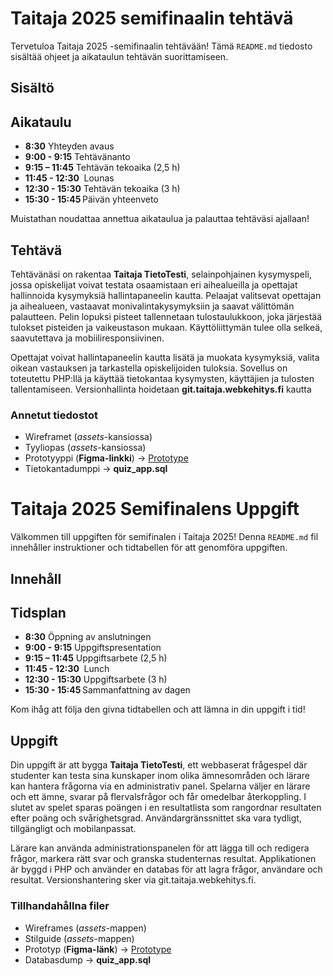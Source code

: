# Taitaja 2025 semifinaalin tehtävä

Tervetuloa Taitaja 2025 -semifinaalin tehtävään!
Tämä `README.md` tiedosto sisältää ohjeet ja aikataulun tehtävän suorittamiseen.

## Sisältö

## Aikataulu

- **8:30** Yhteyden avaus
- **9:00 - 9:15** Tehtävänanto
- **9:15 – 11:45** Tehtävän tekoaika (2,5 h)
- **11:45 - 12:30**   Lounas
- **12:30 - 15:30** Tehtävän tekoaika (3 h)
- **15:30 - 15:45** Päivän yhteenveto

Muistathan noudattaa annettua aikataulua ja palauttaa tehtäväsi ajallaan!

## **Tehtävä**  

Tehtävänäsi on rakentaa **Taitaja TietoTesti**, selainpohjainen kysymyspeli, jossa opiskelijat voivat testata osaamistaan eri aihealueilla ja opettajat hallinnoida kysymyksiä hallintapaneelin kautta. Pelaajat valitsevat opettajan ja aihealueen, vastaavat monivalintakysymyksiin ja saavat välittömän palautteen. Pelin lopuksi pisteet tallennetaan tulostaulukkoon, joka järjestää tulokset pisteiden ja vaikeustason mukaan. Käyttöliittymän tulee olla selkeä, saavutettava ja mobiiliresponsiivinen.  

Opettajat voivat hallintapaneelin kautta lisätä ja muokata kysymyksiä, valita oikean vastauksen ja tarkastella opiskelijoiden tuloksia. Sovellus on toteutettu PHP:llä ja käyttää tietokantaa kysymysten, käyttäjien ja tulosten tallentamiseen. Versionhallinta hoidetaan **git.taitaja.webkehitys.fi** kautta

### **Annetut tiedostot**  

- Wireframet (*assets*-kansiossa)  
- Tyyliopas (*assets*-kansiossa)  
- Prototyyppi (**Figma-linkki**) → [Prototype](https://www.figma.com/proto/YcdCYamR4nT1s7yaWH2ROe/Taitaja-semifinaali-2025?page-id=21%3A2&node-id=21-3&viewport=404%2C519%2C0.28&t=7nIe7o2M5fRSbjcl-1&scaling=scale-down&content-scaling=fixed&starting-point-node-id=21%3A3&show-proto-sidebar=1)
- Tietokantadumppi → **quiz_app.sql**  

# Taitaja 2025 Semifinalens Uppgift

Välkommen till uppgiften för semifinalen i Taitaja 2025!
Denna `README.md` fil innehåller instruktioner och tidtabellen för att genomföra uppgiften.

## Innehåll

## Tidsplan

- **8:30** Öppning av anslutningen
- **9:00 - 9:15** Uppgiftspresentation
- **9:15 – 11:45** Uppgiftsarbete (2,5 h)
- **11:45 - 12:30**   Lunch
- **12:30 - 15:30** Uppgiftsarbete (3 h)
- **15:30 - 15:45** Sammanfattning av dagen

Kom ihåg att följa den givna tidtabellen och att lämna in din uppgift i tid!

## **Uppgift**  

Din uppgift är att bygga **Taitaja TietoTesti**, ett webbaserat frågespel där studenter kan testa sina kunskaper inom olika ämnesområden och lärare kan hantera frågorna via en administrativ panel. Spelarna väljer en lärare och ett ämne, svarar på flervalsfrågor och får omedelbar återkoppling. I slutet av spelet sparas poängen i en resultatlista som rangordnar resultaten efter poäng och svårighetsgrad. Användargränssnittet ska vara tydligt, tillgängligt och mobilanpassat.  

Lärare kan använda administrationspanelen för att lägga till och redigera frågor, markera rätt svar och granska studenternas resultat. Applikationen är byggd i PHP och använder en databas för att lagra frågor, användare och resultat. Versionshantering sker via git.taitaja.webkehitys.fi.

### **Tillhandahållna filer**  

- Wireframes (*assets*-mappen)  
- Stilguide (*assets*-mappen)  
- Prototyp (**Figma-länk**) → [Prototype](https://www.figma.com/proto/YcdCYamR4nT1s7yaWH2ROe/Taitaja-semifinaali-2025?page-id=21%3A2&node-id=21-3&viewport=404%2C519%2C0.28&t=7nIe7o2M5fRSbjcl-1&scaling=scale-down&content-scaling=fixed&starting-point-node-id=21%3A3&show-proto-sidebar=1)
- Databasdump → **quiz_app.sql**  
